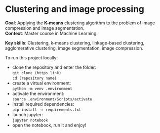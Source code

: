 # Clustering and image processing

**Goal**: Applying the **K-means** clustering algorithm to the problem of image compression and image segmentation.<br>
**Context**: Master course in Machine Learning.

**Key skills**: Clustering, k-means clustering, linkage-based clustering, agglomerative clustering, image segmentation, image compression.

To run this project locally:
- clone the repository and enter the folder: <br>
`git clone (https link)` <br>
`cd (repository name)`
- create a virtual environment: <br>
`python -m venv .environment`
- activate the environment: <br>
`source .environment/Scripts/activate`
- install required dependencies: <br>
`pip install -r requirements.txt`
- launch jupyter: <br>
`jupyter notebook`
- open the notebook, run it and enjoy!